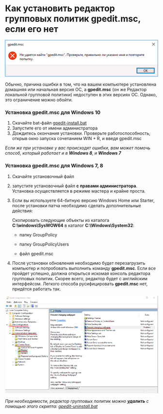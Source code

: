# Как установить редактор групповых политик gpedit.msc, если его нет

  ![Ошибка gpedit.msc](/images/gpedit/cannot_find_gpedit_error.png "Ошибка - редактор групповых политик не найден")
  
Обычно, причина ошибки в том, что на вашем компьютере установлена домашняя или начальная версия ОС, а **gpedit.msc** (он же Редактор локальной групповой политики) недоступен в этих версиях ОС. Однако, это ограничение можно обойти.

### Установка gpedit.msc для Windows 10

1. Скачайте bat-файл [gpedit-install.bat](https://github.com/auto-no-mous/Clean-school-computer-win/blob/main/files/gpedit-install.bat)
2. Запустите его от имени администратора
3. Дождитесь окончания установки. Проверьте работоспособность, открыв окно запуска сочетанием WIN + R, и введя gpedit.msc

*Если же при установке у вас происходят ошибки, вам может помочь способ, который работает и в **Windows 8**, и **Windows 7***

### Установка gpedit.msc для Windows 7, 8

1. Скачайте установочный файл
2. запустите установочный файл **с правами администратора**. Установка осуществляется в режиме мастера и крайне проста.
3. Если вы используете 64-битную версию Windows Home или Starter, после установки патча необходимо сделать дополнительные действия:
   
   Скопировать следующие объекты из каталога **C:\windows\SysWOW64** в каталог **C:\Windows\System32**:
 
   - папку GroupPolicy
   
   - папку GroupPolicyUsers
   
   - файл gpedit.msc

4. После установки обновления необходимо будет перезагрузить компьютер и попробовать выполнить команду **gpedit.msc**. Если все пройдет успешно, должна открыться искомая консоль редактора групповых политик. Скорее всего, редактор будет с английским интерфейсом. Легкого способа русифицировать **gpedit.msc** нет, придётся работать так.

![Редактор групповых политик gpedit.msc](/images/gpedit/gpedit_eng.png "Окно редактора групповых политик")


*При необходимости, редактор групповых политик можно **удалить** с помощью этого скрипта: [gpedit-uninstall.bat](https://github.com/auto-no-mous/Clean-school-computer-win/blob/main/files/gpedit-uninstall.bat)*

